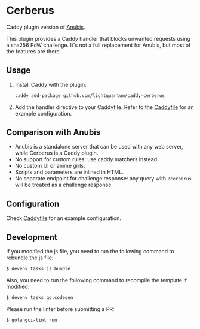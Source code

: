 # Cerberus

Caddy plugin version of [Anubis](https://github.com/TecharoHQ/anubis/).

This plugin provides a Caddy handler that blocks unwanted requests using a sha256 PoW challenge.
It's not a full replacement for Anubis, but most of the features are there.

## Usage

1. Install Caddy with the plugin:
   ```bash
   caddy add-package github.com/lightquantum/caddy-cerberus
   ```
2. Add the handler directive to your Caddyfile. Refer to the [Caddyfile](Caddyfile) for an example configuration.

## Comparison with Anubis

- Anubis is a standalone server that can be used with any web server, while Cerberus is a Caddy plugin.
- No support for custom rules: use caddy matchers instead.
- No custom UI or anime girls.
- Scripts and parameters are inlined in HTML.
- No separate endpoint for challenge response: any query with `?cerberus` will be treated as a challenge response.

## Configuration

Check [Caddyfile](Caddyfile) for an example configuration.

## Development

If you modified the js file, you need to run the following command to rebundle the js file:
```bash
$ devenv tasks js:bundle
```

Also, you need to run the following command to recompile the template if modified:
```bash
$ devenv tasks go:codegen
```

Please run the linter before submitting a PR:
```bash
$ golangci-lint run
```